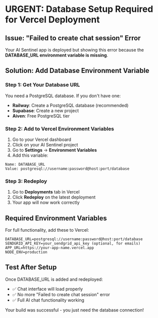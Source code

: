 # URGENT: Database Setup Required for Vercel Deployment

## Issue: "Failed to create chat session" Error

Your AI Sentinel app is deployed but showing this error because the **DATABASE_URL environment variable is missing**.

## Solution: Add Database Environment Variable

### Step 1: Get Your Database URL
You need a PostgreSQL database. If you don't have one:
- **Railway**: Create a PostgreSQL database (recommended)
- **Supabase**: Create a new project
- **Aiven**: Free PostgreSQL tier

### Step 2: Add to Vercel Environment Variables
1. Go to your Vercel dashboard
2. Click on your AI Sentinel project
3. Go to **Settings** → **Environment Variables**
4. Add this variable:

```
Name: DATABASE_URL
Value: postgresql://username:password@host:port/database
```

### Step 3: Redeploy
1. Go to **Deployments** tab in Vercel
2. Click **Redeploy** on the latest deployment
3. Your app will now work correctly

## Required Environment Variables

For full functionality, add these to Vercel:

```
DATABASE_URL=postgresql://username:password@host:port/database
SENDGRID_API_KEY=your_sendgrid_api_key (optional, for emails)
APP_URL=https://your-app-name.vercel.app
NODE_ENV=production
```

## Test After Setup

Once DATABASE_URL is added and redeployed:
- ✅ Chat interface will load properly
- ✅ No more "Failed to create chat session" error  
- ✅ Full AI chat functionality working

Your build was successful - you just need the database connection!